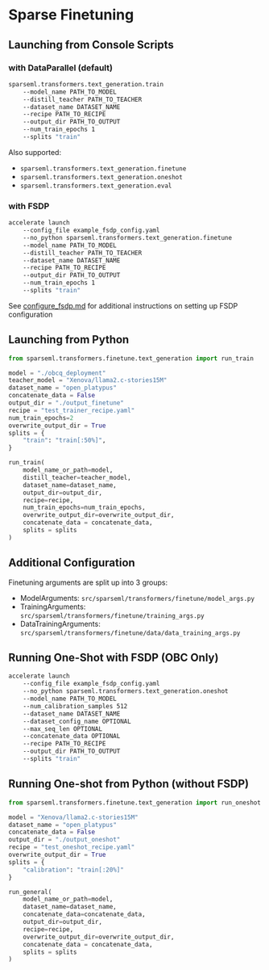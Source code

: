 # Sparse Finetuning

## Launching from Console Scripts

### with DataParallel (default)

```bash
sparseml.transformers.text_generation.train
    --model_name PATH_TO_MODEL
    --distill_teacher PATH_TO_TEACHER
    --dataset_name DATASET_NAME
    --recipe PATH_TO_RECIPE
    --output_dir PATH_TO_OUTPUT
    --num_train_epochs 1
    --splits "train"
```

Also supported:

* `sparseml.transformers.text_generation.finetune`
* `sparseml.transformers.text_generation.oneshot`
* `sparseml.transformers.text_generation.eval`

### with FSDP

```bash
accelerate launch 
    --config_file example_fsdp_config.yaml 
    --no_python sparseml.transformers.text_generation.finetune
    --model_name PATH_TO_MODEL
    --distill_teacher PATH_TO_TEACHER
    --dataset_name DATASET_NAME
    --recipe PATH_TO_RECIPE
    --output_dir PATH_TO_OUTPUT
    --num_train_epochs 1
    --splits "train"
```

See [configure_fsdp.md](https://github.com/neuralmagic/sparseml/blob/main/integrations/huggingface-transformers/finetuning/configure_fsdp.md) for additional instructions on setting up FSDP configuration

## Launching from Python

```python
from sparseml.transformers.finetune.text_generation import run_train

model = "./obcq_deployment"
teacher_model = "Xenova/llama2.c-stories15M"
dataset_name = "open_platypus"
concatenate_data = False
output_dir = "./output_finetune"
recipe = "test_trainer_recipe.yaml"
num_train_epochs=2
overwrite_output_dir = True
splits = {
    "train": "train[:50%]",
}

run_train(
    model_name_or_path=model,
    distill_teacher=teacher_model,
    dataset_name=dataset_name,
    output_dir=output_dir,
    recipe=recipe,
    num_train_epochs=num_train_epochs,
    overwrite_output_dir=overwrite_output_dir,
    concatenate_data = concatenate_data,
    splits = splits
)
```

## Additional Configuration

Finetuning arguments are split up into 3 groups:

* ModelArguments: `src/sparseml/transformers/finetune/model_args.py`
* TrainingArguments: `src/sparseml/transformers/finetune/training_args.py`
* DataTrainingArguments: `src/sparseml/transformers/finetune/data/data_training_args.py`


## Running One-Shot with FSDP (OBC Only)
```bash
accelerate launch 
    --config_file example_fsdp_config.yaml 
    --no_python sparseml.transformers.text_generation.oneshot
    --model_name PATH_TO_MODEL
    --num_calibration_samples 512
    --dataset_name DATASET_NAME
    --dataset_config_name OPTIONAL
    --max_seq_len OPTIONAL
    --concatenate_data OPTIONAL
    --recipe PATH_TO_RECIPE
    --output_dir PATH_TO_OUTPUT
    --splits "train"
```


## Running One-shot from Python (without FSDP)
```python
from sparseml.transformers.finetune.text_generation import run_oneshot

model = "Xenova/llama2.c-stories15M"
dataset_name = "open_platypus"
concatenate_data = False
output_dir = "./output_oneshot"
recipe = "test_oneshot_recipe.yaml"
overwrite_output_dir = True
splits = {
    "calibration": "train[:20%]"
}

run_general(
    model_name_or_path=model,
    dataset_name=dataset_name,
    concatenate_data=concatenate_data,
    output_dir=output_dir,
    recipe=recipe,
    overwrite_output_dir=overwrite_output_dir,
    concatenate_data = concatenate_data,
    splits = splits
)
```
